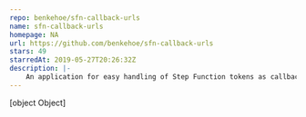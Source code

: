 ```yaml
---
repo: benkehoe/sfn-callback-urls
name: sfn-callback-urls
homepage: NA
url: https://github.com/benkehoe/sfn-callback-urls
stars: 49
starredAt: 2019-05-27T20:26:32Z
description: |-
    An application for easy handling of Step Function tokens as callback URLs
---
```


[object Object]
